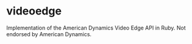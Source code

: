 # videoedge
Implementation of the American Dynamics Video Edge API in Ruby. Not endorsed by American Dynamics.
